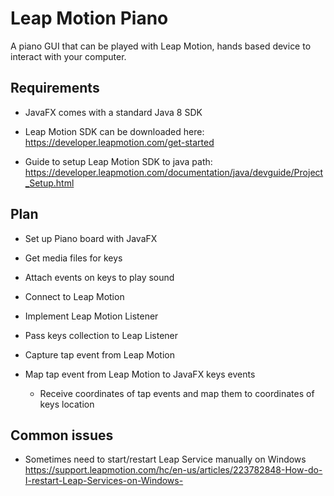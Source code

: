 # Leap Motion Piano
A piano GUI that can be played with Leap Motion, hands based device to interact with your computer. 

## Requirements

* JavaFX comes with a standard Java 8 SDK

* Leap Motion SDK can be downloaded here: https://developer.leapmotion.com/get-started

* Guide to setup Leap Motion SDK to java path: https://developer.leapmotion.com/documentation/java/devguide/Project_Setup.html


## Plan

* Set up Piano board with JavaFX 

* Get media files for keys

* Attach events on keys to play sound

* Connect to Leap Motion

* Implement Leap Motion Listener 

* Pass keys collection to Leap Listener

* Capture tap event from Leap Motion

* Map tap event from Leap Motion to JavaFX keys events
    * Receive coordinates of tap events and map them 
    to coordinates of keys location


## Common issues

* Sometimes need to start/restart Leap Service manually on Windows
https://support.leapmotion.com/hc/en-us/articles/223782848-How-do-I-restart-Leap-Services-on-Windows-